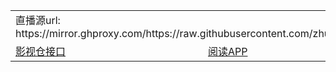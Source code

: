 <table>
    <tr>
        <td colspan="3"> 直播源url: https://mirror.ghproxy.com/https://raw.githubusercontent.com/zhu00000/tv/main/tvlive.m3u </td>
    </tr>
    <tr>
        <td>
            <a href="http://www.饭太硬.top/tv/">影视仓接口</a>
        </td>
        <td>
            <a href="https://github.com/gedoor/legado">阅读APP</a>
        </td>
        <td>
            <a href="https://yuedu.xiu2.xyz/">书源</a>
        </td>
    </tr>
</table>
